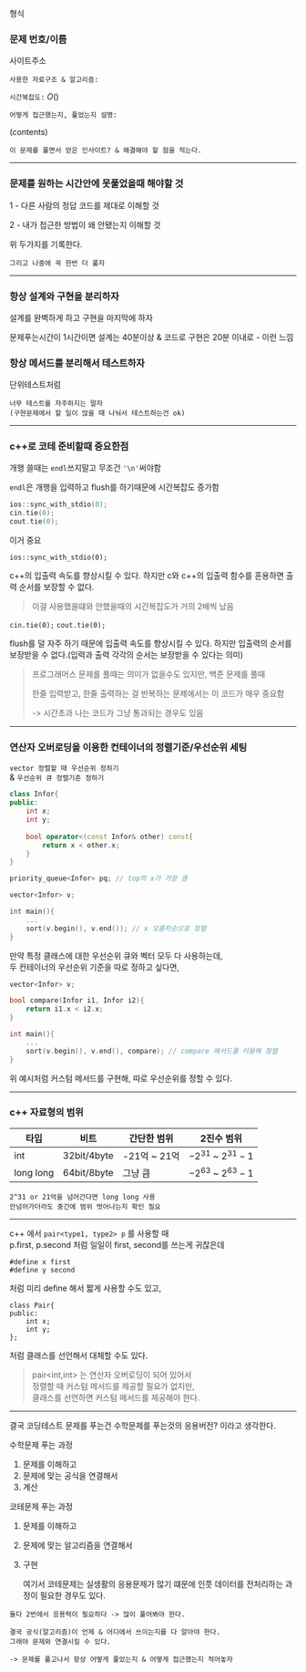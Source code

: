 형식

### 문제 번호/이름

사이트주소

`사용한 자료구조 & 알고리즘:` 

`시간복잡도:` $O()$

`어떻게 접근했는지, 풀었는지 설명:`

(contents)

    이 문제를 풀면서 얻은 인사이트? & 해결해야 할 점을 적는다.

---

### 문제를 원하는 시간안에 못풀었을때 해야할 것

1 - 다른 사람의 정답 코드를 제대로 이해할 것

2 - 내가 접근한 방법이 왜 안됐는지 이해할 것

위 두가지를 기록한다.

    그리고 나중에 꼭 한번 더 풀자


---

### 항상 설계와 구현을 분리하자

설계를 완벽하게 하고 구현을 마지막에 하자

문제푸는시간이 1시간이면 설계는 40분이상 & 코드로 구현은 20분 이내로 - 이런 느낌

### 항상 메서드를 분리해서 테스트하자

단위테스트처럼

    너무 테스트를 자주하지는 말자
    (구현문제에서 할 일이 많을 때 나눠서 테스트하는건 ok)

---

### c++로 코테 준비할때 중요한점

개행 쓸때는 ```endl```쓰지말고 무조건 ```'\n'```써야함

```endl```은 개행을 입력하고 flush를 하기때문에 시간복잡도 증가함


```cpp
ios::sync_with_stdio(0);
cin.tie(0);
cout.tie(0);
``````

이거 중요

```ios::sync_with_stdio(0);```

c++의 입출력 속도를 향상시킬 수 있다.
하지만 c와 c++의 입출력 함수를 혼용하면 출력 순서를 보장할 수 없다.

> 이걸 사용했을떄와 안했을때의 시간복잡도가 거의 2배씩 났음

```cin.tie(0);```
```cout.tie(0);```

flush를 덜 자주 하기 때문에 입출력 속도를 향상시킬 수 있다.
하지만 입출력의 순서를 보장받을 수 없다.(입력과 출력 각각의 순서는 보장받을 수 있다는 의미)

> 프로그래머스 문제를 풀때는 의미가 없을수도 있지만,
> 백준 문제를 풀때 
>
> 한줄 입력받고, 한줄 출력하는 걸 반복하는 문제에서는 이 코드가 매우 중요함
>
> -> 시간초과 나는 코드가 그냥 통과되는 경우도 있음

---

### 연산자 오버로딩을 이용한 컨테이너의 정렬기준/우선순위 세팅

`vector 정렬할 때 우선순위 정하기`  
& `우선순위 큐 정렬기준 정하기`

```cpp
class Infor{
public:
    int x;
    int y;
    
    bool operator<(const Infor& other) const{
        return x < other.x;
    }
}

priority_queue<Infor> pq; // top의 x가 가장 큼

vector<Infor> v;

int main(){
    ...
    sort(v.begin(), v.end()); // x 오름차순으로 정렬
}
```

만약 특정 클래스에 대한 우선순위 큐와 벡터 모두 다 사용하는데,  
두 컨테이너의 우선순위 기준을 따로 정하고 싶다면,
 
```cpp
vector<Infor> v;

bool compare(Infor i1, Infor i2){
    return i1.x < i2.x;
}

int main(){
    ...
    sort(v.begin(), v.end(), compare); // compare 메서드를 이용해 정렬
}
```

위 예시처럼 커스텀 메서드를 구현해, 따로 우선순위를 정할 수 있다.

---

### c++ 자료형의 범위

|타입|비트|간단한 범위| 2진수 범위                 |
|--|--|--|------------------------|
|int|32bit/4byte|-21억 ~ 21억| $-2^{31}$ ~ $2^{31}-1$ |
|long long|64bit/8byte|그냥 큼| $-2^{63}$ ~ $2^{63}-1$ |

    2^31 or 21억을 넘어간다면 long long 사용
    안넘어가더라도 중간에 범위 벗어나는지 확인 필요

---

c++ 에서 ```pair<type1, type2> p``` 를 사용할 때    
p.first, p.second 처럼 일일이 first, second를 쓰는게 귀찮은데

```
#define x first
#define y second
```  
처럼 미리 define 해서 짧게 사용할 수도 있고,

```
class Pair{
public:
    int x;
    int y;
};
```  
처럼 클래스를 선언해서 대체할 수도 있다.

> pair<int,int> 는 연산자 오버로딩이 되어 있어서  
> 정렬할 때 커스텀 메서드를 제공할 필요가 없지만,  
> 클래스를 선언하면 커스텀 메서드를 제공해야 한다.

---

결국 코딩테스트 문제를 푸는건 수학문제를 푸는것의 응용버전? 이라고 생각한다.

수학문제 푸는 과정
1. 문제를 이해하고
2. 문제에 맞는 공식을 연결해서
3. 계산

코테문제 푸는 과정
1. 문제를 이해하고
2. 문제에 맞는 알고리즘을 연결해서
3. 구현

    여기서 코테문제는 실생활의 응용문제가 많기 떄문에 
    인풋 데이터를 전처리하는 과정이 필요한 경우도 있다.
>
    둘다 2번에서 응용력이 필요하다 -> 많이 풀어봐야 한다.
>
    결국 공식(알고리즘)이 언제 & 어디에서 쓰이는지를 다 알아야 한다.
    그래야 문제와 연결시킬 수 있다.
    
    -> 문제를 풀고나서 항상 어떻게 풀었는지 & 어떻게 접근했는지 적어놓자